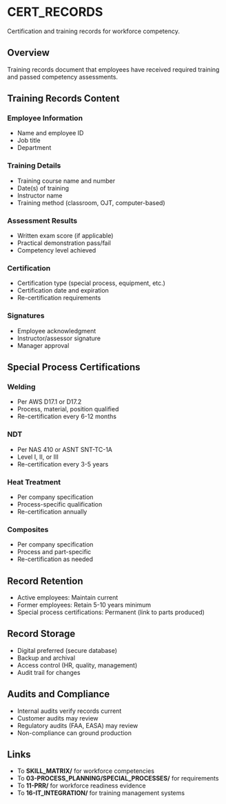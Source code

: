 # CERT_RECORDS

Certification and training records for workforce competency.

## Overview

Training records document that employees have received required training and passed competency assessments.

## Training Records Content

### Employee Information
- Name and employee ID
- Job title
- Department

### Training Details
- Training course name and number
- Date(s) of training
- Instructor name
- Training method (classroom, OJT, computer-based)

### Assessment Results
- Written exam score (if applicable)
- Practical demonstration pass/fail
- Competency level achieved

### Certification
- Certification type (special process, equipment, etc.)
- Certification date and expiration
- Re-certification requirements

### Signatures
- Employee acknowledgment
- Instructor/assessor signature
- Manager approval

## Special Process Certifications

### Welding
- Per AWS D17.1 or D17.2
- Process, material, position qualified
- Re-certification every 6-12 months

### NDT
- Per NAS 410 or ASNT SNT-TC-1A
- Level I, II, or III
- Re-certification every 3-5 years

### Heat Treatment
- Per company specification
- Process-specific qualification
- Re-certification annually

### Composites
- Per company specification
- Process and part-specific
- Re-certification as needed

## Record Retention

- Active employees: Maintain current
- Former employees: Retain 5-10 years minimum
- Special process certifications: Permanent (link to parts produced)

## Record Storage

- Digital preferred (secure database)
- Backup and archival
- Access control (HR, quality, management)
- Audit trail for changes

## Audits and Compliance

- Internal audits verify records current
- Customer audits may review
- Regulatory audits (FAA, EASA) may review
- Non-compliance can ground production

## Links

- To **SKILL_MATRIX/** for workforce competencies
- To **03-PROCESS_PLANNING/SPECIAL_PROCESSES/** for requirements
- To **11-PRR/** for workforce readiness evidence
- To **16-IT_INTEGRATION/** for training management systems
